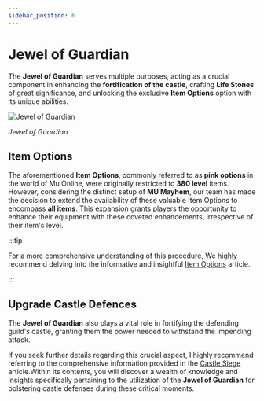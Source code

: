```yaml
---
sidebar_position: 6
---
```


# Jewel of Guardian

The **Jewel of Guardian** serves multiple purposes, acting as a crucial component in enhancing the **fortification of the castle**, crafting **Life Stones** of great significance, and unlocking the exclusive **Item Options** option with its unique abilities.

![Jewel of Guardian](/img/items/jewels/guardian.png)

_Jewel of Guardian_

## Item Options

The aforementioned **Item Options**, commonly referred to as **pink options** in the world of Mu Online, were originally restricted to **380 level** items. However, considering the distinct setup of **MU Mayhem**, our team has made the decision to extend the availability of these valuable Item Options to encompass **all items**. This expansion grants players the opportunity to enhance their equipment with these coveted enhancements, irrespective of their item's level.

:::tip

For a more comprehensive understanding of this procedure, We highly recommend delving into the informative and insightful [Item Options](/crafting/item-options) article.

:::

## Upgrade Castle Defences

The **Jewel of Guardian** also plays a vital role in fortifying the defending guild's castle, granting them the power needed to withstand the impending attack.

If you seek further details regarding this crucial aspect, I highly recommend referring to the comprehensive information provided in the [Castle Siege](/events/castle-siege) article.Within its contents, you will discover a wealth of knowledge and insights specifically pertaining to the utilization of the **Jewel of Guardian** for bolstering castle defenses during these critical moments.

